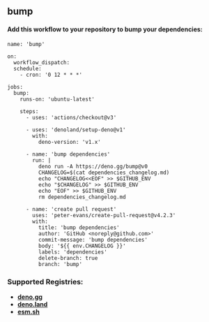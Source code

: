## bump

#### Add this workflow to your repository to bump your dependencies:

```
name: 'bump'

on:
  workflow_dispatch:
  schedule:
    - cron: '0 12 * * *'

jobs:
  bump:
    runs-on: 'ubuntu-latest'

    steps:
      - uses: 'actions/checkout@v3'

      - uses: 'denoland/setup-deno@v1'
        with:
          deno-version: 'v1.x'

      - name: 'bump dependencies'
        run: |
          deno run -A https://deno.gg/bump@v0
          CHANGELOG=$(cat dependencies_changelog.md)
          echo "CHANGELOG<<EOF" >> $GITHUB_ENV
          echo "$CHANGELOG" >> $GITHUB_ENV
          echo "EOF" >> $GITHUB_ENV
          rm dependencies_changelog.md

      - name: 'create pull request'
        uses: 'peter-evans/create-pull-request@v4.2.3'
        with:
          title: 'bump dependencies'
          author: 'GitHub <noreply@github.com>'
          commit-message: 'bump dependencies'
          body: '${{ env.CHANGELOG }}'
          labels: 'dependencies'
          delete-branch: true
          branch: 'bump'
```

### Supported Registries:

  - [**deno.gg**](https://deno.gg)
  - [**deno.land**](https://deno.land)
  - [**esm.sh**](https://esm.sh)
